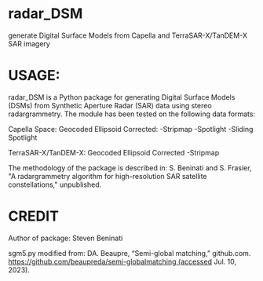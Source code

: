 # radar_DSM
generate Digital Surface Models from Capella and TerraSAR-X/TanDEM-X SAR imagery

# USAGE:
radar_DSM is a Python package for generating Digital Surface Models (DSMs) from Synthetic Aperture Radar (SAR) data using stereo radargrammetry. The module
has been tested on the following data formats:

Capella Space:
        Geocoded Ellipsoid Corrected:
                -Stripmap
                -Spotlight
                -Sliding Spotlight

TerraSAR-X/TanDEM-X:
        Geocoded Ellipsoid Corrected
                -Stripmap

The methodology of the package is described in: S. Beninati and S. Frasier, "A radargrammetry algorithm for high-resolution SAR satellite constellations," unpublished.

# CREDIT
Author of package: Steven Beninati

sgm5.py modified from:
DA. Beaupre, “Semi-global matching,” github.com. https://github.com/beaupreda/semi-globalmatching,(accessed Jul. 10, 2023).


